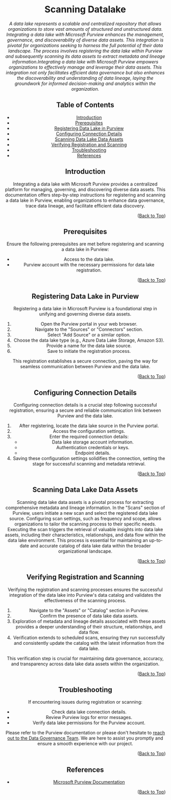 <!-- Improved compatibility of Back to Top link -->
<a name="Azure Datalake-top"></a>

<!-- Concept TITLE AND OVERVIEW -->

<center>

# Scanning Datalake

*A data lake represents a scalable and centralized repository that allows organizations to store vast amounts of structured and unstructured data. Integrating a data lake with Microsoft Purview enhances the management, governance, and discoverability of diverse data assets. This integration is pivotal for organizations seeking to harness the full potential of their data landscape. The process involves registering the data lake within Purview and subsequently scanning its data assets to extract metadata and lineage information.Integrating a data lake with Microsoft Purview empowers organizations to effectively manage and leverage their data assets. This integration not only facilitates efficient data governance but also enhances the discoverability and understanding of data lineage, laying the groundwork for informed decision-making and analytics within the organization.*

## Table of Contents

- [Introduction](#introduction)
- [Prerequisites](#prerequisites)
- [Registering Data Lake in Purview](#registering-data-lake-in-purview)
- [Configuring Connection Details](#configuring-connection-details)
- [Scanning Data Lake Data Assets](#scanning-data-lake-data-assets)
- [Verifying Registration and Scanning](#verifying-registration-and-scanning)
- [Troubleshooting](#troubleshooting)
- [References](#references)

## Introduction

Integrating a data lake with Microsoft Purview provides a centralized platform for managing, governing, and discovering diverse data assets. This documentation offers step-by-step instructions for registering and scanning a data lake in Purview, enabling organizations to enhance data governance, trace data lineage, and facilitate efficient data discovery.

<p align="right">(<a href="#Azure Datalake-top">Back to Top</a>)</p>

## Prerequisites

Ensure the following prerequisites are met before registering and scanning a data lake in Purview:

- Access to the data lake.
- Purview account with the necessary permissions for data lake registration.

<p align="right">(<a href="#Azure Datalake-top">Back to Top</a>)</p>

## Registering Data Lake in Purview

Registering a data lake in Microsoft Purview is a foundational step in unifying and governing diverse data assets.

1. Open the Purview portal in your web browser.
2. Navigate to the "Sources" or "Connectors" section.
3. Select "Add Source" or a similar option.
4. Choose the data lake type (e.g., Azure Data Lake Storage, Amazon S3).
5. Provide a name for the data lake source.
6. Save to initiate the registration process.

This registration establishes a secure connection, paving the way for seamless communication between Purview and the data lake.

<p align="right">(<a href="#Azure Datalake-top">Back to Top</a>)</p>

## Configuring Connection Details

Configuring connection details is a crucial step following successful registration, ensuring a secure and reliable communication link between Purview and the data lake. 

1. After registering, locate the data lake source in the Purview portal.
2. Access the configuration settings.
3. Enter the required connection details:
   - Data lake storage account information.
   - Authentication credentials or keys.
   - Endpoint details.
4. Saving these configuration settings solidifies the connection, setting the stage for successful scanning and metadata retrieval.

<p align="right">(<a href="#Azure Datalake-top">Back to Top</a>)</p>

## Scanning Data Lake Data Assets

Scanning data lake data assets is a pivotal process for extracting comprehensive metadata and lineage information. In the "Scans" section of Purview, users initiate a new scan and select the registered data lake source. Configuring scan settings, such as frequency and scope, allows organizations to tailor the scanning process to their specific needs. Executing the scan triggers the retrieval of valuable insights into data lake assets, including their characteristics, relationships, and data flow within the data lake environment. This process is essential for maintaining an up-to-date and accurate catalog of data lake data within the broader organizational landscape.

<p align="right">(<a href="#Azure Datalake-top">Back to Top</a>)</p>

## Verifying Registration and Scanning

Verifying the registration and scanning processes ensures the successful integration of the data lake into Purview's data catalog and validates the effectiveness of the scanning process. 

1. Navigate to the "Assets" or "Catalog" section in Purview.
2. Confirm the presence of data lake data assets.
3. Exploration of metadata and lineage details associated with these assets provides a deeper understanding of their structure, relationships, and data flow.
4.  Verification extends to scheduled scans, ensuring they run successfully and consistently update the catalog with the latest information from the data lake.

This verification step is crucial for maintaining data governance, accuracy, and transparency across data lake data assets within the organization.

<p align="right">(<a href="#Azure Datalake-top">Back to Top</a>)</p>

## Troubleshooting

If encountering issues during registration or scanning:

- Check data lake connection details.
- Review Purview logs for error messages.
- Verify data lake permissions for the Purview account.

Please refer to the Purview documentation or please don't hesitate to [reach out to the Data Governance Team](mailto:data_governance_team@client.com). We are here to assist you promptly and ensure a smooth experience with our project.

<p align="right">(<a href="#Azure Datalake-top">Back to Top</a>)</p>

## References

- [Microsoft Purview Documentation](https://docs.microsoft.com/en-us/azure/purview/)

<p align="right">(<a href="#Azure Datalake-top">Back to Top</a>)</p>

